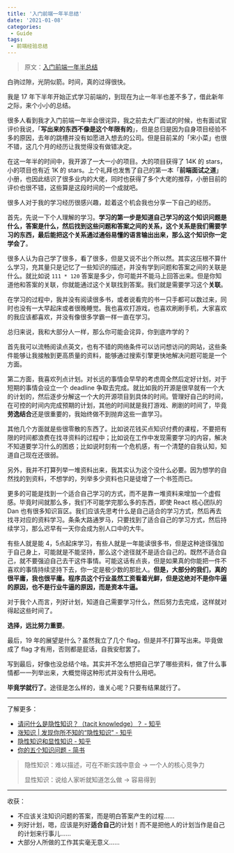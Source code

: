 ```yaml
---
title: '入门前端一年半总结'
date: '2021-01-08'
categories:
 - Guide
tags:
 - 前端经验总结
---
```


> 原文：[入门前端一年半总结](https://mp.weixin.qq.com/s?src=11&timestamp=1610019946&ver=2814&signature=vNalBPIPxF57fS1nv2meU8cbAac1ULSQYrepYziItROPgL*MHyCrw149ULSircjvIXHd5471GuZSWM3vVaIhY69sVl0ItsYRYJROklkjBvKmtils-kXg4ubBab4RRxk1&new=1)

白驹过隙，光阴似箭。时间，真的过得很快。

我是 17 年下半年开始正式学习前端的，到现在为止一年半也差不多了，借此新年之际，来个小小的总结。

很多人看到我才入门前端一年半会很诧异，我之前去大厂面试的时候，也有面试官评价我说，「**写出来的东西不像是这个年限有的**」，但是总归是因为自身项目经验不多的原因，去年的跳槽并没有如愿进入想去的公司。但是目前呆的「宋小菜」也很不错，这几个月的经历让我觉得没有做错决定。

在这一年半的时间中，我开源了一大一小的项目。大的项目获得了 14K 的 stars，小的项目也有近 1K 的 stars。上个礼拜也发售了自己的第一本「**前端面试之道**」小册，也因此结识了很多业内的大佬，同时也获得了多个大佬的推荐，小册目前的评价也很不错，这些算是这段时间的一个成就吧。

很多人对于我的学习经历很感兴趣，趁着这个机会我也分享一下自己的经历。

首先，先说一下个人理解的学习。**学习的第一步是知道自己学习的这个知识问题是什么，答案是什么，然后找到这些问题和答案之间的关系，这个关系是我们需要学习的东西，最后能把这个关系通过通俗易懂的语言输出出来，那么这个知识你一定学会了**。

很多人认为自己学了很多，看了很多，但是又说不出个所以然。其实这压根不算什么学习，充其量只是记忆了一些知识的描述，并没有学到问题和答案之间的关联是什么。就比如说 `111 * 120` 答案是多少，你可能并不能马上回答出来。但是你知道他和答案的关联，你就能通过这个关联找到答案。我们就是需要学习这个**关联**。

在学习的过程中，我并没有阅读很多书，或者说看完的书一只手都可以数过来，同时也没有一大早起床或者很晚睡觉。我也喜欢打游戏，也喜欢刷刷手机，大家喜欢的我应该都喜欢，并没有像很多学霸一样一直在学习。

总归来说，我和大部分人一样，那么你可能会诧异，你到底咋学的？

首先我可以流畅阅读点英文，也有不错的网络条件可以访问想访问的网站，这些条件能够让我接触到更高质量的资料，能够通过搜索引擎更快地解决问题可能是一个方面。

第二方面，我喜欢列点计划。对长远的事情会早早的考虑周全然后定好计划，对于短期的事情会设立一个 deadline 争取去完成。就比如我的开源是很早就有一个大的计划的，然后逐步分解这一个大的开源项目到具体的时间。管理好自己的时间，在可控的时间内完成预期的计划，其他的时间就是我打游戏、刷剧的时间了，毕竟**劳逸结合**还是很重要的，我始终做不到抛弃这些一直学习。

其他几个方面就是些很零散的东西了。比如说花钱买点知识付费的课程，不要把有限的时间都浪费在找寻资料的过程中；比如说在工作中发现需要学习的内容，解决不知道要学习什么的困惑；比如说时刻有一个危机感，有一个清楚的自我认知，知道自己现在还很弱。

另外，我并不打算列举一堆资料出来，我其实认为这个没什么必要。因为想学的自然找的到资料，不想学的，列举多少资料也只是徒增了一个书签而已。

更多的可能是找到一个适合自己学习的方式，而不是靠一堆资料来增加一个虚假感。毕竟时间就那么多，我们不可能学完那么多的东西，即使 React 核心团队的 Dan 也有很多知识盲区。我们应该先思考什么是自己适合的学习方式，然后再去找寻对应的资料学习。条条大路通罗马，只要找到了适合自己的学习方式，然后持续学习，那么迟早有一天你会成为别人口中的大牛。

有些人就是能 4，5点起床学习，有些人就是一年能读很多书，但是这种途径强加于自己身上，可能就是不能坚持，那么这个途径就不是适合自己的。既然不适合自己，就不要强迫自己去干这件事情。可能这话有点丧，但是如果真的你能把一件不喜欢的事情持续坚持下去，你一定是极少数的那批人。**但是，大部分的我们，真的很平庸，我也很平庸。程序员这个行业虽然工资看着光鲜，但是这绝对不是你牛逼的原因，也不是行业牛逼的原因，而是资本牛逼。**

对于我个人而言，列好计划，知道自己需要学习什么，然后努力去完成，这样就对得起这些时间了。

**选择，远比努力重要**。

最后，19 年的展望是什么？虽然我立了几个 flag，但是并不打算写出来。毕竟做成了 flag 才有用，否则都是屁话，自我安慰罢了。

写到最后，好像也没总结个啥。其实并不怎么想把自己学了哪些资料，做了什么事情都一一列举出来，大概觉得这种形式并没有什么用吧。

**毕竟学就行了**。途径是怎么样的，谁关心呢？只要有结果就行了。

----

了解更多：

- [请问什么是隐性知识？（tacit knowledge）？ - 知乎](https://www.zhihu.com/question/277397978)
- [涨知识 | 发现你所不知的“隐性知识” - 知乎](https://zhuanlan.zhihu.com/p/35776434)
- [隐性知识和显性知识 - 知乎](https://zhuanlan.zhihu.com/p/106812385)
- [你的五个知识问题 - 简书](https://www.jianshu.com/p/b294b37bb728)

> 隐性知识：难以描述，可在不断实践中意会 -> 一个人的核心竞争力
>
> 显性知识：说给人家听就知道怎么做 -> 容易得到

----

收获：

- 不应该关注知识问题的答案，而是明白答案产生的过程……
- 列好计划，嗯，应该是列好**适合自己**的计划！而不是把他人的计划当作是自己的计划来行事儿……
- 大部分人所做的工作其实毫无意义……